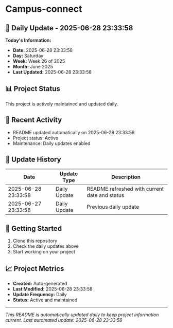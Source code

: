 # Campus-connect

## 📅 Daily Update - 2025-06-28 23:33:58

**Today's Information:**
- **Date:** 2025-06-28 23:33:58
- **Day:** Saturday
- **Week:** Week 26 of 2025
- **Month:** June 2025
- **Last Updated:** 2025-06-28 23:33:58

## 📊 Project Status

This project is actively maintained and updated daily.

## 🚀 Recent Activity

- README updated automatically on 2025-06-28 23:33:58
- Project status: Active
- Maintenance: Daily updates enabled

## 📝 Update History

| Date | Update Type | Description |
|------|-------------|-------------|
| 2025-06-28 23:33:58 | Daily Update | README refreshed with current date and status |
| 2025-06-27 23:33:58 | Daily Update | Previous daily update |

## 🔧 Getting Started

1. Clone this repository
2. Check the daily updates above
3. Start working on your project

## 📈 Project Metrics

- **Created:** Auto-generated
- **Last Modified:** 2025-06-28 23:33:58
- **Update Frequency:** Daily
- **Status:** Active and maintained

---

*This README is automatically updated daily to keep project information current.*
*Last automated update: 2025-06-28 23:33:58*
